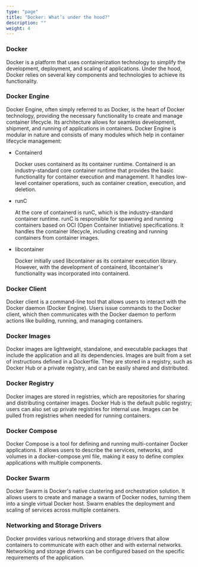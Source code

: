 ```yaml
---
type: "page"
title: "Docker: What’s under the hood?"
description: ""
weight: 4
---
```


### Docker
Docker is a platform that uses containerization technology to simplify the development, deployment, and scaling of applications. Under the hood, Docker relies on several key components and technologies to achieve its functionality.

### Docker Engine
Docker Engine, often simply referred to as Docker, is the heart of Docker technology, providing the necessary functionality to create and manage container lifecycle. Its architecture allows for seamless development, shipment, and running of applications in containers. Docker Engine is modular in nature and consists of many modules which help in container lifecycle management:

- Containerd
    
    Docker uses containerd as its container runtime. Containerd is an industry-standard core container runtime that provides the basic functionality for container execution and management. It handles low-level container operations, such as container creation, execution, and deletion.
- runC
    
    At the core of containerd is runC, which is the industry-standard container runtime. runC is responsible for spawning and running containers based on OCI (Open Container Initiative) specifications. It handles the container lifecycle, including creating and running containers from container images.
- libcontainer
    
    Docker initially used libcontainer as its container execution library. However, with the development of containerd, libcontainer's functionality was incorporated into containerd.


### Docker Client
Docker client is a command-line tool that allows users to interact with the Docker daemon (Docker Engine). Users issue commands to the Docker client, which then communicates with the Docker daemon to perform actions like building, running, and managing containers.

### Docker Images
Docker images are lightweight, standalone, and executable packages that include the application and all its dependencies. Images are built from a set of instructions defined in a Dockerfile. They are stored in a registry, such as Docker Hub or a private registry, and can be easily shared and distributed.

### Docker Registry
Docker images are stored in registries, which are repositories for sharing and distributing container images. Docker Hub is the default public registry; users can also set up private registries for internal use. Images can be pulled from registries when needed for running containers.

### Docker Compose
Docker Compose is a tool for defining and running multi-container Docker applications. It allows users to describe the services, networks, and volumes in a docker-compose.yml file, making it easy to define complex applications with multiple components.

### Docker Swarm
Docker Swarm is Docker's native clustering and orchestration solution. It allows users to create and manage a swarm of Docker nodes, turning them into a single virtual Docker host. Swarm enables the deployment and scaling of services across multiple containers.

### Networking and Storage Drivers
Docker provides various networking and storage drivers that allow containers to communicate with each other and with external networks. Networking and storage drivers can be configured based on the specific requirements of the application.